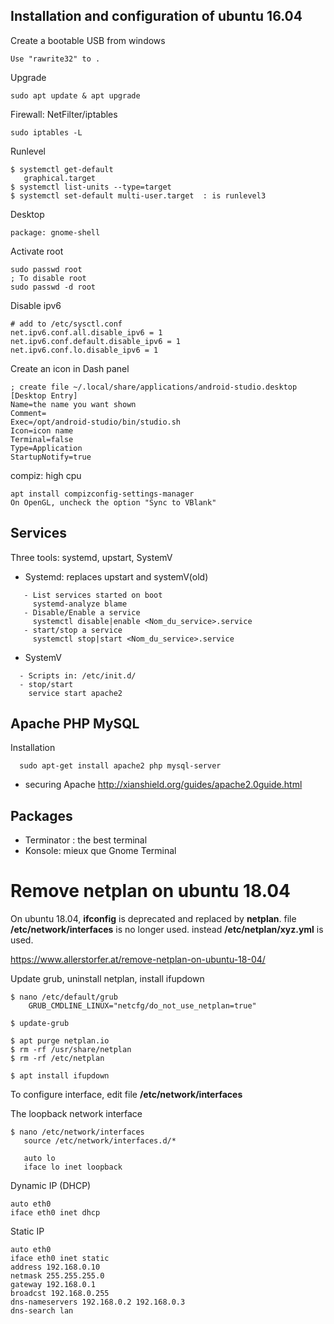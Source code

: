 ## Installation and configuration of ubuntu 16.04

Create a bootable USB from windows
    
    Use "rawrite32" to .

Upgrade
    
    sudo apt update & apt upgrade

Firewall: NetFilter/iptables

    sudo iptables -L 

Runlevel

    $ systemctl get-default
       graphical.target
    $ systemctl list-units --type=target
    $ systemctl set-default multi-user.target  : is runlevel3


Desktop

    package: gnome-shell


Activate root

    sudo passwd root
    ; To disable root
    sudo passwd -d root 


Disable ipv6

    # add to /etc/sysctl.conf
    net.ipv6.conf.all.disable_ipv6 = 1
    net.ipv6.conf.default.disable_ipv6 = 1
    net.ipv6.conf.lo.disable_ipv6 = 1

Create an icon in Dash panel

    ; create file ~/.local/share/applications/android-studio.desktop
    [Desktop Entry]
    Name=the name you want shown
    Comment=
    Exec=/opt/android-studio/bin/studio.sh
    Icon=icon name
    Terminal=false
    Type=Application
    StartupNotify=true

compiz: high cpu

    apt install compizconfig-settings-manager
	On OpenGL, uncheck the option "Sync to VBlank"

## Services 
Three tools: systemd, upstart, SystemV

- Systemd: replaces upstart and systemV(old)
```
   - List services started on boot
     systemd-analyze blame
   - Disable/Enable a service
     systemctl disable|enable <Nom_du_service>.service
   - start/stop a service 
     systemctl stop|start <Nom_du_service>.service
```

- SystemV
```
  - Scripts in: /etc/init.d/
  - stop/start
    service start apache2
```
  
## Apache PHP MySQL
Installation
```
  sudo apt-get install apache2 php mysql-server
```
- securing Apache
  http://xianshield.org/guides/apache2.0guide.html


## Packages
- Terminator : the best terminal 
- Konsole: mieux que Gnome Terminal






Remove netplan on ubuntu 18.04
============================================
On ubuntu 18.04, **ifconfig** is deprecated and replaced by **netplan**. file **/etc/network/interfaces** is no longer used. instead **/etc/netplan/xyz.yml** is used.

https://www.allerstorfer.at/remove-netplan-on-ubuntu-18-04/

Update grub, uninstall netplan, install ifupdown
~~~
$ nano /etc/default/grub
    GRUB_CMDLINE_LINUX="netcfg/do_not_use_netplan=true"

$ update-grub

$ apt purge netplan.io
$ rm -rf /usr/share/netplan
$ rm -rf /etc/netplan

$ apt install ifupdown
~~~

To configure interface, edit file **/etc/network/interfaces**  

The loopback network interface
~~~
$ nano /etc/network/interfaces
   source /etc/network/interfaces.d/*
   
   auto lo
   iface lo inet loopback
~~~

Dynamic IP (DHCP)
~~~
auto eth0
iface eth0 inet dhcp
~~~

Static IP
~~~
auto eth0
iface eth0 inet static
address 192.168.0.10
netmask 255.255.255.0
gateway 192.168.0.1
broadcst 192.168.0.255
dns-nameservers 192.168.0.2 192.168.0.3
dns-search lan
~~~














